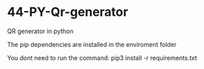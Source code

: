 # 44-PY-Qr-generator
QR generator in python

The pip dependencies are installed in the enviroment folder

You dont need to run the command: pip3 install -r requirements.txt

